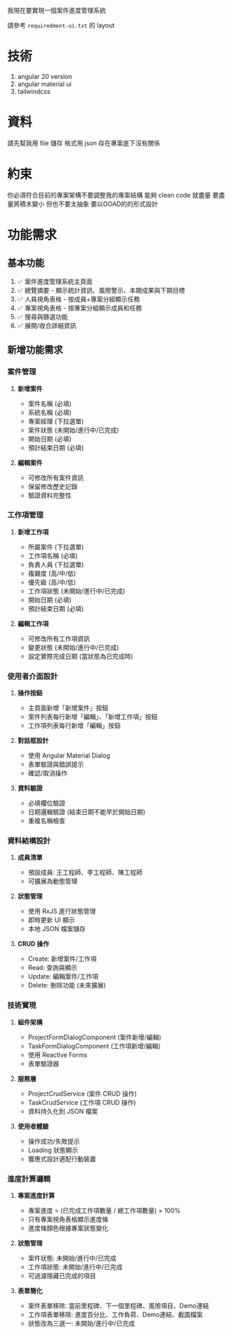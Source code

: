 我現在要實現一個案件進度管理系統

請參考 `requiredment-ui.txt` 的 layout

# 技術
1. angular 20 version
2. angular material ui
3. tailwindcss

# 資料
請先幫我用 file 儲存
格式用 json 
存在專案底下沒有關係

# 約束
你必須符合目前的專案架構不要調整我的專案結構
能夠 clean code 就盡量
要盡量將積木變小
但也不要太抽象
要以OOAD的的形式設計

# 功能需求

## 基本功能
1. ✅ 案件進度管理系統主頁面
2. ✅ 總覽摘要 - 顯示統計資訊、風險警示、本期成果與下期目標
3. ✅ 人員視角表格 - 按成員+專案分組顯示任務
4. ✅ 專案視角表格 - 按專案分組顯示成員和任務
5. ✅ 搜尋與篩選功能
6. ✅ 展開/收合詳細資訊

## 新增功能需求

### 案件管理
1. **新增案件**
   - 案件名稱 (必填)
   - 系統名稱 (必填)
   - 專案經理 (下拉選單)
   - 案件狀態 (未開始/進行中/已完成)
   - 開始日期 (必填)
   - 預計結束日期 (必填)

2. **編輯案件**
   - 可修改所有案件資訊
   - 保留修改歷史記錄
   - 驗證資料完整性

### 工作項管理
1. **新增工作項**
   - 所屬案件 (下拉選單)
   - 工作項名稱 (必填)
   - 負責人員 (下拉選單)
   - 複雜度 (高/中/低)
   - 優先級 (高/中/低)
   - 工作項狀態 (未開始/進行中/已完成)
   - 開始日期 (必填)
   - 預計結束日期 (必填)

2. **編輯工作項**
   - 可修改所有工作項資訊
   - 變更狀態 (未開始/進行中/已完成)
   - 設定實際完成日期 (當狀態為已完成時)

### 使用者介面設計
1. **操作按鈕**
   - 主頁面新增「新增案件」按鈕
   - 案件列表每行新增「編輯」、「新增工作項」按鈕
   - 工作項列表每行新增「編輯」按鈕

2. **對話框設計**
   - 使用 Angular Material Dialog
   - 表單驗證與錯誤提示
   - 確認/取消操作

3. **資料驗證**
   - 必填欄位驗證
   - 日期邏輯驗證 (結束日期不能早於開始日期)
   - 重複名稱檢查

### 資料結構設計
1. **成員清單**
   - 預設成員: 王工程師、李工程師、陳工程師
   - 可擴展為動態管理

2. **狀態管理**
   - 使用 RxJS 進行狀態管理
   - 即時更新 UI 顯示
   - 本地 JSON 檔案儲存

3. **CRUD 操作**
   - Create: 新增案件/工作項
   - Read: 查詢與顯示
   - Update: 編輯案件/工作項
   - Delete: 刪除功能 (未來擴展)

### 技術實現
1. **組件架構**
   - ProjectFormDialogComponent (案件新增/編輯)
   - TaskFormDialogComponent (工作項新增/編輯)
   - 使用 Reactive Forms
   - 表單驗證器

2. **服務層**
   - ProjectCrudService (案件 CRUD 操作)
   - TaskCrudService (工作項 CRUD 操作)
   - 資料持久化到 JSON 檔案

3. **使用者體驗**
   - 操作成功/失敗提示
   - Loading 狀態顯示
   - 響應式設計適配行動裝置

### 進度計算邏輯
1. **專案進度計算**
   - 專案進度 = (已完成工作項數量 / 總工作項數量) × 100%
   - 只有專案視角表格顯示進度條
   - 進度條顏色根據專案狀態變化

2. **狀態管理**
   - 案件狀態: 未開始/進行中/已完成
   - 工作項狀態: 未開始/進行中/已完成
   - 可過濾隱藏已完成的項目

3. **表單簡化**
   - 案件表單移除: 當前里程碑、下一個里程碑、風險項目、Demo連結
   - 工作項表單移除: 進度百分比、工作負荷、Demo連結、截圖檔案
   - 狀態改為三選一: 未開始/進行中/已完成